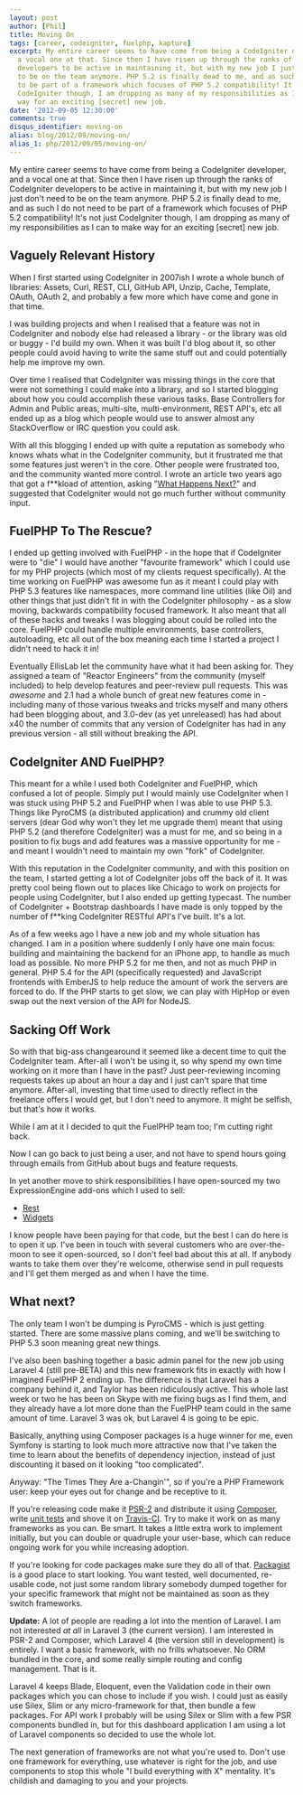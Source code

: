 ```yaml
---
layout: post
author: [Phil]
title: Moving On
tags: [career, codeigniter, fuelphp, kapture]
excerpt: My entire career seems to have come from being a CodeIgniter developer, and
  a vocal one at that. Since then I have risen up through the ranks of CodeIgniter
  developers to be active in maintaining it, but with my new job I just don't need
  to be on the team anymore. PHP 5.2 is finally dead to me, and as such I do not need
  to be part of a framework which focuses of PHP 5.2 compatibility! It's not just
  CodeIgniter though, I am dropping as many of my responsibilities as I can to make
  way for an exciting [secret] new job.
date: '2012-09-05 12:30:00'
comments: true
disqus_identifier: moving-on
alias: blog/2012/09/moving-on/
alias_1: php/2012/09/05/moving-on/
---
```


My entire career seems to have come from being a CodeIgniter developer, and a vocal one at that. Since then I have risen up through the ranks of CodeIgniter developers to be active in maintaining it, but with my new job I just don't need to be on the team anymore. PHP 5.2 is finally dead to me, and as such I do not need to be part of a framework which focuses of PHP 5.2 compatibility! It's not just CodeIgniter though, I am dropping as many of my responsibilities as I can to make way for an exciting [secret] new job.

## Vaguely Relevant History

When I first started using CodeIgniter in 2007ish I wrote a whole bunch of libraries: Assets, Curl, REST, CLI, GitHub API, Unzip, Cache, Template, OAuth, OAuth 2, and probably a few more which have come and gone in that time. 

I was building projects and when I realised that a feature was not in CodeIgniter and nobody else had released a library - or the library was old or buggy - I'd build my own. When it was built I'd blog about it, so other people could avoid having to write the same stuff out and could potentially help me improve my own.

Over time I realised that CodeIgniter was missing things in the core that were not something I could make into a library, and so I started blogging about how you could accomplish these various tasks. Base Controllers for Admin and Public areas, multi-site, multi-environment, REST API's, etc all ended up as a blog which people would use to answer almost any StackOverflow or IRC question you could ask.

With all this blogging I ended up with quite a reputation as somebody who knows whats what in the CodeIgniter community, but it frustrated me that some features just weren't in the core. Other people were frustrated too, and the community wanted more control. I wrote an article two years ago that got a f**kload of attention, asking "[What Happens Next?][next]" and suggested that CodeIgniter would not go much further without community input.

## FuelPHP To The Rescue?

I ended up getting involved with FuelPHP - in the hope that if CodeIgniter were to "die" I would have another "favourite framework" which I could use for my PHP projects (which most of my clients request specifically). At the time working on FuelPHP was awesome fun as it meant I could play with PHP 5.3 features like namespaces, more command line utilities (like Oil) and other things that just didn't fit in with the CodeIgniter philosophy - as a slow moving, backwards compatibility focused framework. It also meant that all of these hacks and tweaks I was blogging about could be rolled into the core. FuelPHP could handle multiple environments, base controllers, autoloading, etc all out of the box meaning each time I started a project I didn't need to hack it in!

Eventually EllisLab let the community have what it had been asking for. They assigned a team of "Reactor Engineers" from the community (myself included) to help develop features and peer-review pull requests. This was *awesome* and 2.1 had a whole bunch of great new features come in - including many of those various tweaks and tricks myself and many others had been blogging about, and 3.0-dev (as yet unreleased) has had about x40 the number of commits that any version of CodeIgniter has had in any previous version - all still without breaking the API.

## CodeIgniter AND FuelPHP?

This meant for a while I used both CodeIgniter and FuelPHP, which confused a lot of people. Simply put I would mainly use CodeIgniter when I was stuck using PHP 5.2 and FuelPHP when I was able to use PHP 5.3. Things like PyroCMS (a distributed application) and crummy old client servers (dear God why won't they let me upgrade them) meant that using PHP 5.2 (and therefore CodeIgniter) was a must for me, and so being in a position to fix bugs and add features was a massive opportunity for me - and meant I wouldn't need to maintain my own "fork" of CodeIgniter.

With this reputation in the CodeIgniter community, and with this position on the team, I started getting a lot of CodeIgniter jobs off the back of it. It was pretty cool being flown out to places like Chicago to work on projects for people using CodeIgniter, but I also ended up getting typecast. The number of CodeIgniter + Bootstrap dashboards I have made is only topped by the number of f**king CodeIgniter RESTful API's I've built. It's a lot.

As of a few weeks ago I have a new job and my whole situation has changed. I am in a position where suddenly I only have one main focus: building and maintaining the backend for an iPhone app, to handle as much load as possible. No more PHP 5.2 for me then, and not as much PHP in general. PHP 5.4 for the API (specifically requested) and JavaScript frontends with EmberJS to help reduce the amount of work the servers are forced to do. If the PHP starts to get slow, we can play with HipHop or even swap out the next version of the API for NodeJS. 

## Sacking Off Work

So with that big-ass changearound it seemed like a decent time to quit the CodeIgniter team. After-all I won't be using it, so why spend my own time working on it more than I have in the past? Just peer-reviewing incoming requests takes up about an hour a day and I just can't spare that time anymore. After-all, investing that time used to directly reflect in the freelance offers I would get, but I don't need to anymore. It might be selfish, but that's how it works.

While I am at it I decided to quit the FuelPHP team too; I'm cutting right back.

Now I can go back to just being a user, and not have to spend hours going through emails from GitHub about bugs and feature requests.

In yet another move to shirk responsibilities I have open-sourced my two ExpressionEngine add-ons which I used to sell:

* [Rest][eerest]
* [Widgets][eewidgets]

I know people have been paying for that code, but the best I can do here is to open it up. I've been in touch with several customers who are over-the-moon to see it open-sourced, so I don't feel bad about this at all. If anybody wants to take them over they're welcome, otherwise send in pull requests and I'll get them merged as and when I have the time.

## What next?

The only team I won't be dumping is PyroCMS - which is just getting started. There are some massive plans coming, and we'll be switching to PHP 5.3 soon meaning great new things.

I've also been bashing together a basic admin panel for the new job using Laravel 4 (still pre-BETA) and this new framework fits in exactly with how I imagined FuelPHP 2 ending up. The difference is that Laravel has a company behind it, and Taylor has been ridiculously active. This whole last week or two he has been on Skype with me fixing bugs as I find them, and they already have a lot more done than the FuelPHP team could in the same amount of time. Laravel 3 was ok, but Laravel 4 is going to be epic. 

Basically, anything using Composer packages is a huge winner for me, even Symfony is starting to look much more attractive now that I've taken the time to learn about the benefits of dependency injection, instead of just discounting it based on it looking "too complicated".

Anyway: "The Times They Are a-Changin'", so if you're a PHP Framework user: keep your eyes out for change and be receptive to it. 

If you're releasing code make it [PSR-2][psr2] and distribute it using [Composer][composer], write [unit tests][phpunit] and shove it on [Travis-CI][travis]. Try to make it work on as many frameworks as you can. Be smart. It takes a little extra work to implement initially, but you can double or quadruple your user-base, which can reduce ongoing work for you while increasing adoption.

If you're looking for code packages make sure they do all of that. [Packagist][packagist] is a good place to start looking. You want tested, well documented, re-usable code, not just some random library somebody dumped together for your specific framework that might not be maintained as soon as they switch frameworks.

**Update:** A lot of people are reading a lot into the mention of Laravel. I am not interested _at all_ in Laravel 3 (the current version). I am interested in PSR-2 and Composer, which Laravel 4 (the version still in development) is entirely. I want a basic framework, with no frills whatsoever. No ORM bundled in the core, and some really simple routing and config management. That is it. 

Laravel 4 keeps Blade, Eloquent, even the Validation code in their own packages which you can chose to include if you wish. I could just as easily use Silex, Slim or any micro-framework for that, then bundle a few packages. For API work I probably will be using Silex or Slim with a few PSR components bundled in, but for this dashboard application I am using a lot of Laravel components so decided to use the whole lot.

The next generation of frameworks are not what you're used to. Don't use one framework for everything, use whatever is right for the job, and use components to stop this whole "I build everything with X" mentality. It's childish and damaging to you and your projects.

  [next]: /blog/2010/10/what-happens-next
  [dry]: /blog/2010/02/CodeIgniter-Base-Classes-Keeping-it-DRY
  [eewidgets]: https://github.com/philsturgeon/ee2-widgets
  [eerest]: https://github.com/philsturgeon/ee2-rest
  [psr2]: https://github.com/php-fig/fig-standards/blob/master/accepted/PSR-2-coding-style-guide.md
  [composer]: http://getcomposer.org
  [travis]: http://travis-ci.org/
  [phpunit]: http://www.phpunit.de/
  [packagist]: http://packagist.org
